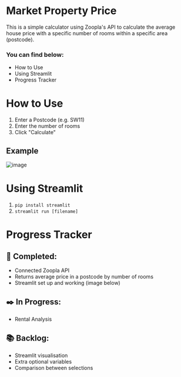 # Market Property Price

This is a simple calculator using Zoopla's API to calculate the average house price with a specific number of rooms within a specific area (postcode).

### You can find below:
* How to Use
* Using Streamlit
* Progress Tracker

# How to Use
1. Enter a Postcode (e.g. SW11)
2. Enter the number of rooms 
3. Click "Calculate"

## Example
![image](https://user-images.githubusercontent.com/41843104/112622815-77cf3580-8e23-11eb-9e87-5f4dbc54fe25.png)


# Using Streamlit
1.  ```pip install streamlit```
2.  ```streamlit run [filename]```


# Progress Tracker

## :checkered_flag: Completed:
* Connected Zoopla API
* Returns average price in a postcode by number of rooms
* Streamlit set up and working (image below)

## :black_nib: In Progress:
* Rental Analysis

## :books: Backlog:
* Streamlit visualisation
* Extra optional variables
* Comparison between selections

